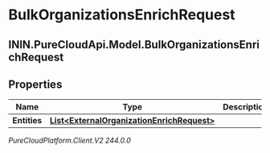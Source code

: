 # BulkOrganizationsEnrichRequest

## ININ.PureCloudApi.Model.BulkOrganizationsEnrichRequest

## Properties

|Name | Type | Description | Notes|
|------------ | ------------- | ------------- | -------------|
| **Entities** | [**List&lt;ExternalOrganizationEnrichRequest&gt;**](ExternalOrganizationEnrichRequest) |  | [optional] |



_PureCloudPlatform.Client.V2 244.0.0_
